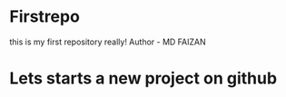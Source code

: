 # Firstrepo
this is my first repository really!
Author - MD FAIZAN
                        <h1>Lets starts a new project on github</h1>
